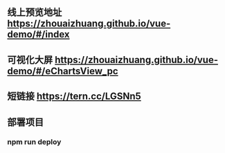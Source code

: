 ## 线上预览地址 https://zhouaizhuang.github.io/vue-demo/#/index

## 可视化大屏 https://zhouaizhuang.github.io/vue-demo/#/eChartsView_pc
## 短链接 https://tern.cc/LGSNn5

## 部署项目
### npm run deploy